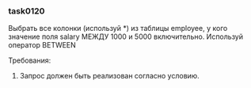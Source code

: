 
### task0120

Выбрать все колонки (используй *) из таблицы employee, у кого значение поля salary МЕЖДУ 1000 и 5000 включительно.
Используй оператор BETWEEN


Требования:
1.	Запрос должен быть реализован согласно условию.


